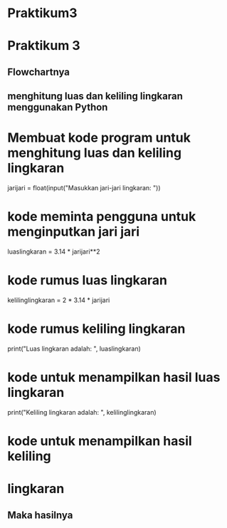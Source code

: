 # Praktikum3
# Praktikum 3

## Flowchartnya 


## menghitung luas dan keliling lingkaran menggunakan Python

# Membuat kode program untuk menghitung luas dan keliling lingkaran


jarijari = float(input("Masukkan jari-jari lingkaran: ")) 
# kode meminta pengguna untuk menginputkan jari jari

luaslingkaran = 3.14 * jarijari**2  
# kode rumus luas lingkaran

kelilinglingkaran = 2 * 3.14 * jarijari 
# kode rumus keliling lingkaran

print("Luas lingkaran adalah: ", luaslingkaran)
# kode untuk menampilkan hasil luas lingkaran

print("Keliling lingkaran adalah: ", 
kelilinglingkaran)
# kode untuk menampilkan hasil keliling 
# lingkaran

## Maka hasilnya
